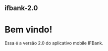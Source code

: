 <h2>ifbank-2.0</h2>

<div>
<h1>Bem vindo!</h1>
<p>Essa é a versão 2.0 do aplicativo mobile IFBank.</p>
</div>
